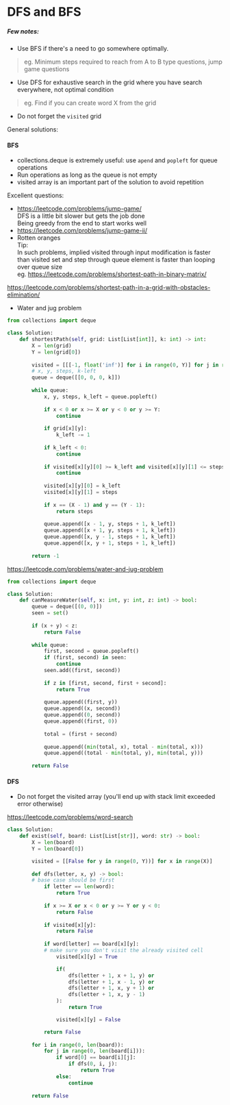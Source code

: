 # DFS and BFS

##### Few notes:
* Use BFS if there's a need to go somewhere optimally. <br />
> eg. Minimum steps required to reach from A to B type questions, jump game questions
* Use DFS for exhaustive search in the grid where you have search everywhere, not optimal condition <br />
> eg. Find if you can create word X from the grid 
* Do not forget the `visited` grid

General solutions:
#### BFS
* collections.deque is extremely useful: use `apend` and `popleft` for queue operations
* Run operations as long as the queue is not empty
* visited array is an important part of the solution to avoid repetition

Excellent questions:
* https://leetcode.com/problems/jump-game/ <br />
DFS is a little bit slower but gets the job done <br />
Being greedy from the end to start works well 
* https://leetcode.com/problems/jump-game-ii/ <br />
* Rotten oranges <br />
Tip: <br />
In such problems, implied visited through input modification is faster than visited set and step through queue element is faster than looping over queue size <br />
eg. https://leetcode.com/problems/shortest-path-in-binary-matrix/ <br />

https://leetcode.com/problems/shortest-path-in-a-grid-with-obstacles-elimination/
* Water and jug problem
```py
from collections import deque

class Solution:
    def shortestPath(self, grid: List[List[int]], k: int) -> int:
        X = len(grid)
        Y = len(grid[0])
        
        visited = [[[-1, float('inf')] for i in range(0, Y)] for j in range(0, X)]
        # x, y, steps, k-left
        queue = deque([[0, 0, 0, k]])
        
        while queue:
            x, y, steps, k_left = queue.popleft()
            
            if x < 0 or x >= X or y < 0 or y >= Y:
                continue
            
            if grid[x][y]:
                k_left -= 1
            
            if k_left < 0:
                continue
            
            if visited[x][y][0] >= k_left and visited[x][y][1] <= steps:
                continue
            
            visited[x][y][0] = k_left
            visited[x][y][1] = steps
            
            if x == (X - 1) and y == (Y - 1):
                return steps
            
            queue.append([x - 1, y, steps + 1, k_left])
            queue.append([x + 1, y, steps + 1, k_left])
            queue.append([x, y - 1, steps + 1, k_left])
            queue.append([x, y + 1, steps + 1, k_left])
            
        return -1
```

https://leetcode.com/problems/water-and-jug-problem
```py
from collections import deque

class Solution:
    def canMeasureWater(self, x: int, y: int, z: int) -> bool:
        queue = deque([(0, 0)])
        seen = set()
        
        if (x + y) < z:
            return False
        
        while queue:
            first, second = queue.popleft()
            if (first, second) in seen:
                continue 
            seen.add((first, second))
            
            if z in [first, second, first + second]:
                return True
            
            queue.append((first, y))
            queue.append((x, second))
            queue.append((0, second))
            queue.append((first, 0))
            
            total = (first + second)
            
            queue.append((min(total, x), total - min(total, x)))
            queue.append((total - min(total, y), min(total, y)))
                
        return False
```

#### DFS

* Do not forget the visited array (you'll end up with stack limit exceeded error otherwise)

https://leetcode.com/problems/word-search
```py
class Solution:
    def exist(self, board: List[List[str]], word: str) -> bool:
        X = len(board)
        Y = len(board[0])

        visited = [[False for y in range(0, Y))] for x in range(X)]
        
        def dfs(letter, x, y) -> bool:
        # base case should be first
            if letter == len(word):
                return True
            
            if x >= X or x < 0 or y >= Y or y < 0:
                return False
            
            if visited[x][y]:
                return False
            
            if word[letter] == board[x][y]:
            # make sure you don't visit the already visited cell
                visited[x][y] = True

                if(
                    dfs(letter + 1, x + 1, y) or
                    dfs(letter + 1, x - 1, y) or
                    dfs(letter + 1, x, y + 1) or
                    dfs(letter + 1, x, y - 1)
                ):
                    return True

                visited[x][y] = False

            return False
              
        for i in range(0, len(board)):
            for j in range(0, len(board[i])):
                if word[0] == board[i][j]:
                    if dfs(0, i, j):
                        return True
                else:
                    continue
        
        return False
```